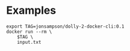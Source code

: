 # Examples

```shell
export TAG=jonsampson/dolly-2-docker-cli:0.1
docker run --rm \
    $TAG \
    input.txt
```